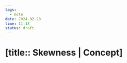 ```yaml
---
tags:
  - note
date: 2024-02-28
time: 11:18
status: draft
---
```


# [title:: Skewness | Concept]


